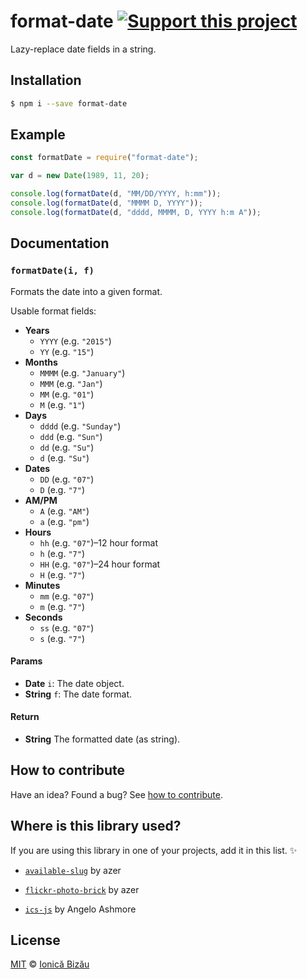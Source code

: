 # format-date [![Support this project][donate-now]][paypal-donations]

Lazy-replace date fields in a string.

## Installation

```sh
$ npm i --save format-date
```

## Example

```js
const formatDate = require("format-date");

var d = new Date(1989, 11, 20);

console.log(formatDate(d, "MM/DD/YYYY, h:mm"));
console.log(formatDate(d, "MMMM D, YYYY"));
console.log(formatDate(d, "dddd, MMMM, D, YYYY h:m A"));
```

## Documentation

### `formatDate(i, f)`
Formats the date into a given format.

Usable format fields:

 - **Years**
     - `YYYY` (e.g. `"2015"`)
     - `YY` (e.g. `"15"`)
 - **Months**
     - `MMMM` (e.g. `"January"`)
     - `MMM` (e.g. `"Jan"`)
     - `MM` (e.g. `"01"`)
     - `M` (e.g. `"1"`)
 - **Days**
     - `dddd` (e.g. `"Sunday"`)
     - `ddd` (e.g. `"Sun"`)
     - `dd` (e.g. `"Su"`)
     - `d` (e.g. `"Su"`)
 - **Dates**
     - `DD` (e.g. `"07"`)
     - `D` (e.g. `"7"`)
 - **AM/PM**
     - `A` (e.g. `"AM"`)
     - `a` (e.g. `"pm"`)
 - **Hours**
     - `hh` (e.g. `"07"`)–12 hour format
     - `h` (e.g. `"7"`)
     - `HH` (e.g. `"07"`)–24 hour format
     - `H` (e.g. `"7"`)
 - **Minutes**
     - `mm` (e.g. `"07"`)
     - `m` (e.g. `"7"`)
 - **Seconds**
     - `ss` (e.g. `"07"`)
     - `s` (e.g. `"7"`)

#### Params
- **Date** `i`: The date object.
- **String** `f`: The date format.

#### Return
- **String** The formatted date (as string).

## How to contribute
Have an idea? Found a bug? See [how to contribute][contributing].

## Where is this library used?
If you are using this library in one of your projects, add it in this list. :sparkles:

 - [`available-slug`](https://github.com/azer/available-slug) by azer

 - [`flickr-photo-brick`](https://github.com/azer/flickr-photo-brick) by azer

 - [`ics-js`](https://github.com/angeloashmore/ics-js#readme) by Angelo Ashmore

## License

[MIT][license] © [Ionică Bizău][website]

[paypal-donations]: https://www.paypal.com/cgi-bin/webscr?cmd=_s-xclick&hosted_button_id=RVXDDLKKLQRJW
[donate-now]: http://i.imgur.com/6cMbHOC.png

[license]: http://showalicense.com/?fullname=Ionic%C4%83%20Biz%C4%83u%20%3Cbizauionica%40gmail.com%3E%20(http%3A%2F%2Fionicabizau.net)&year=2015#license-mit
[website]: http://ionicabizau.net
[contributing]: /CONTRIBUTING.md
[docs]: /DOCUMENTATION.md